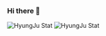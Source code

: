 ### Hi there 👋

<!--
**HyungJu/HyungJu** is a ✨ _special_ ✨ repository because its `README.md` (this file) appears on your GitHub profile.

Here are some ideas to get you started:

- 🔭 I’m currently working on ...
- 🌱 I’m currently learning ...
- 👯 I’m looking to collaborate on ...
- 🤔 I’m looking for help with ...
- 💬 Ask me about ...
- 📫 How to reach me: ...
- 😄 Pronouns: ...
- ⚡ Fun fact: ...
-->

![HyungJu Stat](https://github-readme-stats.vercel.app/api/top-langs/?username=hyungju&theme=shades-of-purple&count_private=true&hide=c,c%2B%2B,makefile) 
![HyungJu Stat](https://github-readme-stats.vercel.app/api?username=hyungju&count_private=true&theme=shades-of-purple)
